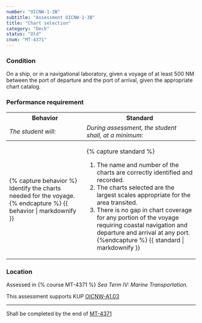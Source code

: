 ```yaml
---
number: "OICNW-1-3B"
subtitle: "Assessment OICNW-1-3B"
title: "Chart selection"
category: "Deck"
status: "Old"
cnum: "MT-4371"
---
```

### Condition

On a ship, or in a navigational laboratory, given a voyage of at least 500 NM between the port of departure and the port of arrival, given the appropriate chart catalog.

### Performance requirement 

<table width='100%' class='Guidelines'>
 <thead>
 <tr>
     <th class='thirty'>Behavior</th>
     <th class='seventy'>Standard</th>
 </tr>
 <tr>
     <td><em>The student will:</em></td>
     <td><em>During assessment, the student shall, at a minimum:</em></td>
 </tr>
 </thead>
 <tbody>
 

<tr><td>

{% capture behavior %}
Identify the charts needed for the voyage.
{% endcapture %}
{{ behavior | markdownify }}

</td><td>

{% capture standard %}
1. The name and number of the charts are correctly identified and recorded.
2. The charts selected are the largest scales appropriate for the area transited.
3. There is no gap in chart coverage for any portion of the voyage requiring coastal navigation and departure and arrival at any port.
{%endcapture %}
{{ standard | markdownify }}

</td></tr>



 </tbody>
 </table>

### Location

Assessed in  {% course  MT-4371 %}  *Sea Term IV: Marine Transportation*.

This assessment supports KUP [OICNW-A1.03]({{site.baseurl}}/tables/21.html#OICNW-A1.03)

***

Shall be completed by the end of [MT-4371](mt-4371)